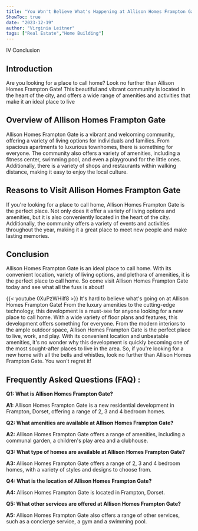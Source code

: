 ```yaml
---
title: "You Won't Believe What's Happening at Allison Homes Frampton Gate!"
ShowToc: true 
date: "2023-12-19"
author: "Virginia Leitner" 
tags: ["Real Estate","Home Building"]
---
```

IV Conclusion

## Introduction 
Are you looking for a place to call home? Look no further than Allison Homes Frampton Gate! This beautiful and vibrant community is located in the heart of the city, and offers a wide range of amenities and activities that make it an ideal place to live

## Overview of Allison Homes Frampton Gate
Allison Homes Frampton Gate is a vibrant and welcoming community, offering a variety of living options for individuals and families. From spacious apartments to luxurious townhomes, there is something for everyone. The community also offers a variety of amenities, including a fitness center, swimming pool, and even a playground for the little ones. Additionally, there is a variety of shops and restaurants within walking distance, making it easy to enjoy the local culture.

## Reasons to Visit Allison Homes Frampton Gate
If you're looking for a place to call home, Allison Homes Frampton Gate is the perfect place. Not only does it offer a variety of living options and amenities, but it is also conveniently located in the heart of the city. Additionally, the community offers a variety of events and activities throughout the year, making it a great place to meet new people and make lasting memories. 

## Conclusion
Allison Homes Frampton Gate is an ideal place to call home. With its convenient location, variety of living options, and plethora of amenities, it is the perfect place to call home. So come visit Allison Homes Frampton Gate today and see what all the fuss is about!

{{< youtube 0XuPzWHilf8 >}} 
It's hard to believe what's going on at Allison Homes Frampton Gate! From the luxury amenities to the cutting-edge technology, this development is a must-see for anyone looking for a new place to call home. With a wide variety of floor plans and features, this development offers something for everyone. From the modern interiors to the ample outdoor space, Allison Homes Frampton Gate is the perfect place to live, work, and play. With its convenient location and unbeatable amenities, it's no wonder why this development is quickly becoming one of the most sought-after places to live in the area. So, if you're looking for a new home with all the bells and whistles, look no further than Allison Homes Frampton Gate. You won't regret it!

## Frequently Asked Questions (FAQ) :
**Q1: What is Allison Homes Frampton Gate?**

**A1:** Allison Homes Frampton Gate is a new residential development in Frampton, Dorset, offering a range of 2, 3 and 4 bedroom homes.

**Q2: What amenities are available at Allison Homes Frampton Gate?**

**A2:** Allison Homes Frampton Gate offers a range of amenities, including a communal garden, a children's play area and a clubhouse.

**Q3: What type of homes are available at Allison Homes Frampton Gate?**

**A3:** Allison Homes Frampton Gate offers a range of 2, 3 and 4 bedroom homes, with a variety of styles and designs to choose from.

**Q4: What is the location of Allison Homes Frampton Gate?**

**A4:** Allison Homes Frampton Gate is located in Frampton, Dorset.

**Q5: What other services are offered at Allison Homes Frampton Gate?**

**A5:** Allison Homes Frampton Gate also offers a range of other services, such as a concierge service, a gym and a swimming pool.



